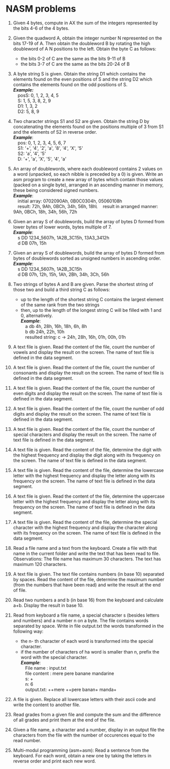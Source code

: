 # NASM problems

1.  Given 4 bytes, compute in AX the sum of the integers represented by the bits 4-6 of the 4 bytes.

2.  Given the quadword A, obtain the integer number N represented on the bits 17-19 of A. Then obtain the doubleword B by rotating the high doubleword of A N positions to the left. Obtain the byte C as follows:
     * the bits 0-2 of C are the same as the bits 9-11 of B
     * the bits 3-7 of C are the same as the bits 20-24 of B

3.  A byte string S is given. Obtain the string D1 which contains the elements found on the even positions of S and the string D2 which contains the elements found on the odd positions of S.\
***Example:***\
    &emsp;posS: 0, 1, 2, 3, 4, 5\
    &emsp;S: 1, 5, 3, 8, 2, 9\
    &emsp;D1: 1, 3, 2\
    &emsp;D2: 5, 8, 9

4.  Two character strings S1 and S2 are given. Obtain the string D by concatenating the elements found on the positions multiple of 3 from S1 and the elements of S2 in reverse order.\
***Example***:\
   &emsp;pos:  0,   1,   2,   3,   4,   5,   6,   7\
    &emsp;S1: '+', '4', '2', 'a', '8', '4', 'X', '5'\
    &emsp;S2: 'a', '4', '5'\
     &emsp;D: '+', 'a', 'X', '5', '4', 'a'

5.  An array of doublewords, where each doubleword contains 2 values on a word (unpacked, so each nibble is preceded by a 0) is given. Write an asm program to create a new array of bytes which contain those values (packed on a single byte), arranged in an ascending manner in memory, these being considered signed numbers.\
***Example***:\
  &emsp;initial array: 0702090Ah, 0B0C0304h, 05060108h\
  &emsp;result: 72h, 9Ah, 0BCh, 34h, 56h, 18h\ 
  &emsp;result in arranged manner: 9Ah, 0BCh, 18h, 34h, 56h, 72h
 
 6.  Given an array S of doublewords, build the array of bytes D formed from lower bytes of lower words, bytes multiple of 7.\
***Example***:\
     &emsp;s DD 1234_5607h, 1A2B_3C15h, 13A3_3412h\
     &emsp;d DB 07h, 15h

7.  Given an array S of doublewords, build the array of bytes D formed from bytes of doublewords sorted as unsigned numbers in ascending order.\
***Example***:\
     &emsp;s DD 1234_5607h, 1A2B_3C15h\
     &emsp;d DB 07h, 12h, 15h, 1Ah, 2Bh, 34h, 3Ch, 56h
 
 8.  Two strings of bytes A and B are given. Parse the shortest string of those two and build a third string C as follows:
       - up to the length of the shortest string C contains the largest element of the same rank from the two strings
       - then, up to the length of the longest string C will be filled with 1 and 0, alternatively.\
***Example***:\
     &emsp;a db 4h, 28h, 16h, 18h, 6h, 8h\
     &emsp;b db 24h, 22h, 10h\
     &emsp;resulted string: c -> 24h, 28h, 16h, 01h, 00h, 01h
 
 9.  A text file is given. Read the content of the file, count the number of vowels and display the result on the screen. The name of text file is defined in the data segment.
 
 10.  A text file is given. Read the content of the file, count the number of consonants and display the result on the screen. The name of text file is defined in the data segment.
 
 11.  A text file is given. Read the content of the file, count the number of even digits and display the result on the screen. The name of text file is defined in the data segment.
 
 12.  A text file is given. Read the content of the file, count the number of odd digits and display the result on the screen. The name of text file is defined in the data segment.
 
 13.  A text file is given. Read the content of the file, count the number of special characters and display the result on the screen. The name of text file is defined in the data segment.
 
 14.  A text file is given. Read the content of the file, determine the digit with the highest frequency and display the digit along with its frequency on the screen. The name of text file is defined in the data segment.
 
 15.  A text file is given. Read the content of the file, determine the lowercase letter with the highest frequency and display the letter along with its frequency on the screen. The name of text file is defined in the data segment.
 
 16.  A text file is given. Read the content of the file, determine the uppercase letter with the highest frequency and display the letter along with its frequency on the screen. The name of text file is defined in the data segment.
 
 17.  A text file is given. Read the content of the file, determine the special character with the highest frequency and display the character along with its frequency on the screen. The name of text file is defined in the data segment.
 
 18.  Read a file name and a text from the keyboard. Create a file with that name in the current folder and write the text that has been read to file. Observations: The file name has maximum 30 characters. The text has maximum 120 characters.
 
 19.  A text file is given. The text file contains numbers (in base 10) separated by spaces. Read the content of the file, determine the maximum number (from the numbers that have been read) and write the result at the end of file.
 
 20.  Read two numbers a and b (in base 16) from the keyboard and calculate a+b. Display the result in base 10.
 
 21.  Read from keyboard a file name, a special character s (besides letters and numbers) and a number n on a byte. 
The file contains words separated by space. Write in file output.txt the words transformed in the following way: 
        * the n- th character of each word is transformed into the special character.
        * if the number of characters of ha word is smaller than n, prefix the word with the special character.\
***Example***:\
     &emsp;File name : input.txt\
     &emsp;file content : mere pere banane mandarine\
     &emsp;s: +\
     &emsp;n: 6\
     &emsp;output.txt: ++mere ++pere banan+ manda+

22.  A file is given. Replace all lowercase letters with their ascii code and write the content to another file.

23.  Read grades from a given file and compute the sum and the difference of all grades and print them at the end of the file.

24.  Given a file name, a character and a number, display in an output file the characters from the file with the number of occurences equal to the read number.

25.  Multi-modul programming (asm+asm): Read a sentence from the keyboard. For each word, obtain a new one by taking the letters in reverse order and print each new word.
